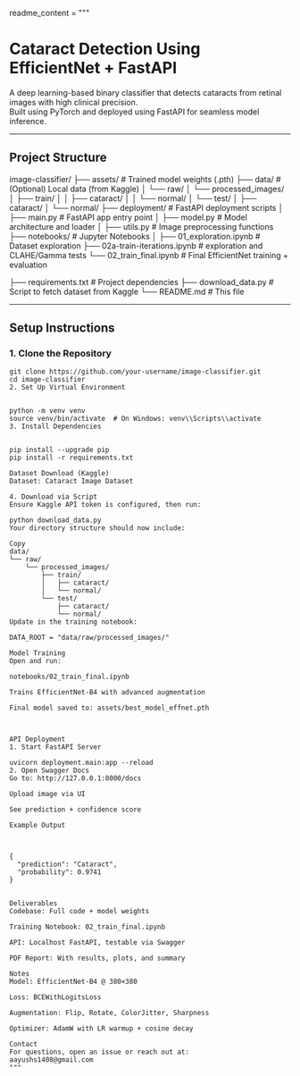 
readme_content = """
# Cataract Detection Using EfficientNet + FastAPI

A deep learning-based binary classifier that detects cataracts from retinal images with high clinical precision.  
Built using PyTorch and deployed using FastAPI for seamless model inference.

---

## Project Structure

image-classifier/
├── assets/ # Trained model weights (.pth)
├── data/ # (Optional) Local data (from Kaggle)
│ └── raw/
│ └── processed_images/
│ ├── train/
│ │ ├── cataract/
│ │ └── normal/
│ └── test/
│ ├── cataract/
│ └── normal/
├── deployment/ # FastAPI deployment scripts
│ ├── main.py # FastAPI app entry point
│ ├── model.py # Model architecture and loader
│ ├── utils.py # Image preprocessing functions
├── notebooks/ # Jupyter Notebooks
│ ├── 01_exploration.ipynb # Dataset exploration
  ├── 02a-train-iterations.ipynb # exploration and CLAHE/Gamma tests
  └── 02_train_final.ipynb # Final EfficientNet training + evaluation
   
├── requirements.txt # Project dependencies
├── download_data.py # Script to fetch dataset from Kaggle
└── README.md # This file


---

## Setup Instructions

### 1. Clone the Repository

```
git clone https://github.com/your-username/image-classifier.git
cd image-classifier
2. Set Up Virtual Environment


python -m venv venv
source venv/bin/activate  # On Windows: venv\\Scripts\\activate
3. Install Dependencies


pip install --upgrade pip
pip install -r requirements.txt

Dataset Download (Kaggle)
Dataset: Cataract Image Dataset

4. Download via Script
Ensure Kaggle API token is configured, then run:

python download_data.py
Your directory structure should now include:

Copy
data/
└── raw/
    └── processed_images/
        ├── train/
        │   ├── cataract/
        │   └── normal/
        └── test/
            ├── cataract/
            └── normal/
Update in the training notebook:

DATA_ROOT = "data/raw/processed_images/"

Model Training
Open and run:

notebooks/02_train_final.ipynb

Trains EfficientNet-B4 with advanced augmentation

Final model saved to: assets/best_model_effnet.pth



API Deployment
1. Start FastAPI Server

uvicorn deployment.main:app --reload
2. Open Swagger Docs
Go to: http://127.0.0.1:8000/docs

Upload image via UI

See prediction + confidence score

Example Output



{
  "prediction": "Cataract",
  "probability": 0.9741
}


Deliverables
Codebase: Full code + model weights

Training Notebook: 02_train_final.ipynb

API: Localhost FastAPI, testable via Swagger

PDF Report: With results, plots, and summary

Notes
Model: EfficientNet-B4 @ 380×380

Loss: BCEWithLogitsLoss

Augmentation: Flip, Rotate, ColorJitter, Sharpness

Optimizer: AdamW with LR warmup + cosine decay

Contact
For questions, open an issue or reach out at:
aayushs1408@gmail.com
"""
